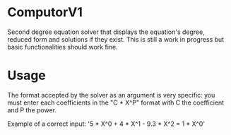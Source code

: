 # ComputorV1
Second degree equation solver that displays the equation's degree, reduced form and solutions if they exist.
This is still a work in progress but basic functionalities should work fine.

# Usage
The format accepted by the solver as an argument is very specific: you must enter each coefficients in the "C * X^P" format with C the coefficient and P the power.

Example of a correct input: '5 * X^0 + 4 * X^1 - 9.3 * X^2 = 1 * X^0'
